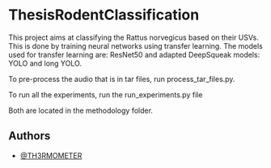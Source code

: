 
# ThesisRodentClassification

This project aims at classifying the Rattus norvegicus based on their USVs. 
This is done by training neural networks using transfer learning. 
The models used for transfer learning are: ResNet50 and adapted DeepSqueak models: YOLO and long YOLO.

To pre-process the audio that is in tar files, run process_tar_files.py.

To run all the experiments, run the run_experiments.py file

Both are located in the methodology folder.




## Authors

- [@TH3RMOMETER](https://www.github.com/TH3RMOMETER)

